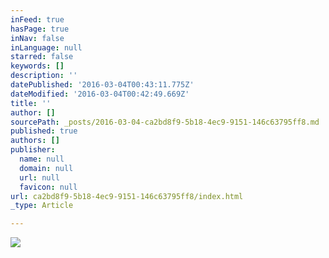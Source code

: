 ```yaml
---
inFeed: true
hasPage: true
inNav: false
inLanguage: null
starred: false
keywords: []
description: ''
datePublished: '2016-03-04T00:43:11.775Z'
dateModified: '2016-03-04T00:42:49.669Z'
title: ''
author: []
sourcePath: _posts/2016-03-04-ca2bd8f9-5b18-4ec9-9151-146c63795ff8.md
published: true
authors: []
publisher:
  name: null
  domain: null
  url: null
  favicon: null
url: ca2bd8f9-5b18-4ec9-9151-146c63795ff8/index.html
_type: Article

---
```

![](https://the-grid-user-content.s3-us-west-2.amazonaws.com/92cc933f-5038-4ecc-8200-aaa4fa72c758.jpg)
